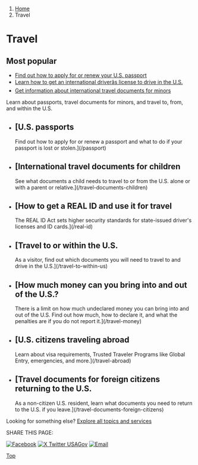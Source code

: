 1. [Home](/)
2. Travel

Travel
======

Most popular
------------

* [Find out how to apply for or renew your U.S. passport](/passport)
* [Learn how to get an international driverâs license to drive in the U.S.](/non-citizen-driving)
* [Get information about international travel documents for minors](/travel-documents-children)

Learn about passports, travel documents for minors, and travel to, from, and within the U.S.

* [U.S. passports
  --------------

  Find out how to apply for or renew a passport and what to do if your passport is lost or stolen.](/passport)
* [International travel documents for children
  -------------------------------------------

  See what documents a child needs to travel to or from the U.S. alone or with a parent or relative.](/travel-documents-children)
* [How to get a REAL ID and use it for travel
  ------------------------------------------

  The REAL ID Act sets higher security standards for state-issued driver's licenses and ID cards.](/real-id)
* [Travel to or within the U.S.
  ----------------------------

  As a visitor, find out which documents you will need to travel to and drive in the U.S.](/travel-to-within-us)
* [How much money can you bring into and out of the U.S.?
  ------------------------------------------------------

  There is a limit on how much undeclared money you can bring into and out of the U.S. Find out how much, how to declare it, and what the penalties are if you do not report it.](/travel-money)
* [U.S. citizens traveling abroad
  ------------------------------

  Learn about visa requirements, Trusted Traveler Programs like Global Entry, emergencies, and more.](/travel-abroad)
* [Travel documents for foreign citizens returning to the U.S.
  -----------------------------------------------------------

  As a non-citizen U.S. resident, learn what documents you need to return to the U.S. if you leave.](/travel-documents-foreign-citizens)

Looking for something else?
[Explore all topics and services](/#all-topics-header)

SHARE THIS PAGE:

[![Facebook](/themes/custom/usagov/images/social-media-icons/Facebook_Icon.svg)](https://www.facebook.com/sharer/sharer.php?u=https://www.usa.gov/travel&v=3)
[![X Twitter USAGov](/themes/custom/usagov/images/social-media-icons/X_Twitter_Icon.svg?version=2)](https://twitter.com/intent/tweet?source=webclient&text=https://www.usa.gov/travel)
[![Email](/themes/custom/usagov/images/social-media-icons/Email_Icon.svg?version=2)](mailto:?subject=https://www.usa.gov/travel)

[Top](#main-content)